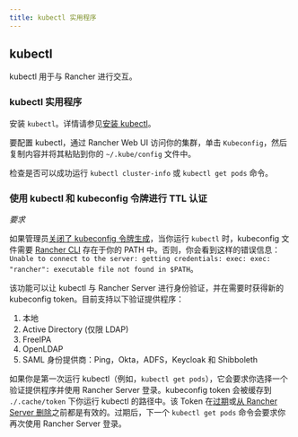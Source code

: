 ```yaml
---
title: kubectl 实用程序
---
```


<head>
  <link rel="canonical" href="https://ranchermanager.docs.rancher.com/zh/reference-guides/cli-with-rancher/kubectl-utility"/>
</head>

## kubectl

kubectl 用于与 Rancher 进行交互。

### kubectl 实用程序

安装 `kubectl`。详情请参见[安装 kubectl](https://kubernetes.io/docs/tasks/tools/install-kubectl/)。

要配置 kubectl，通过 Rancher Web UI 访问你的集群，单击 `Kubeconfig`，然后复制内容并将其粘贴到你的 `~/.kube/config` 文件中。

检查是否可以成功运行 `kubectl cluster-info` 或 `kubectl get pods` 命令。

### 使用 kubectl 和 kubeconfig 令牌进行 TTL 认证

_要求_

如果管理员[关闭了 kubeconfig 令牌生成](../about-the-api/api-tokens.md#在生成的-kubeconfig-中禁用令牌)，当你运行 `kubectl` 时，kubeconfig 文件需要 [Rancher CLI](./rancher-cli.md) 存在于你的 PATH 中。否则，你会看到这样的错误信息：
`Unable to connect to the server: getting credentials: exec: exec: "rancher": executable file not found in $PATH`。

该功能可以让 kubectl 与 Rancher Server 进行身份验证，并在需要时获得新的 kubeconfig token。目前支持以下验证提供程序：

1. 本地
2. Active Directory (仅限 LDAP)
3. FreeIPA
4. OpenLDAP
5. SAML 身份提供商：Ping，Okta，ADFS，Keycloak 和 Shibboleth

如果你是第一次运行 kubectl（例如，`kubectl get pods`），它会要求你选择一个验证提供程序并使用 Rancher Server 登录。kubeconfig token 会被缓存到 `./.cache/token` 下你运行 kubectl 的路径中。该 Token 在[过期](../about-the-api/api-tokens.md#在生成的-kubeconfig-中禁用令牌)或[从 Rancher Server 删除](../about-the-api/api-tokens.md#删除令牌)之前都是有效的。过期后，下一个 `kubectl get pods` 命令会要求你再次使用 Rancher Server 登录。